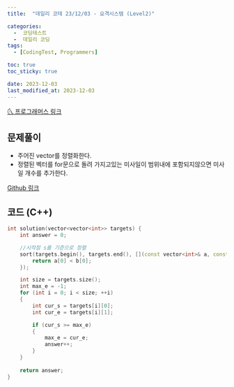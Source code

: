 ```yaml
---
title:  "데일리 코테 23/12/03 - 요격시스템 (Level2)" 

categories:
  -  코딩테스트
  -  데일리 코딩
tags:
  - [CodingTest, Programmers]

toc: true
toc_sticky: true

date: 2023-12-03
last_modified_at: 2023-12-03
---
```


[🌜 프로그래머스 링크](https://school.programmers.co.kr/learn/courses/30/lessons/181188)

## 문제풀이
- 주어진 vector를 정렬화한다.
- 정렬된 벡터를 for문으로 돌려 가지고있는 미사일이 범위내에 포함되지않으면 미사일 개수를 추가한다.

[Github 링크](https://github.com/OneThingChanged/DailyCodingTest/blob/main/Program/CodingTestCpp/Level2/AntiMissileSystem.h)

## 코드 (C++)
 
```cpp
int solution(vector<vector<int>> targets) {
    int answer = 0;

    //시작점 s를 기준으로 정렬
    sort(targets.begin(), targets.end(), [](const vector<int>& a, const vector<int>& b) {
        return a[0] < b[0];
    });

    int size = targets.size();
    int max_e = -1;
    for (int i = 0; i < size; ++i)
    {
        int cur_s = targets[i][0];
        int cur_e = targets[i][1];

        if (cur_s >= max_e)
        {
            max_e = cur_e;
            answer++;
        }
    }
    
    return answer;
}
```

<script src="https://utteranc.es/client.js"
        repo="OneThingChanged/OneThingChanged.github.io"
        issue-term="pathname"
        label="utterances"
        theme="github-dark"
        crossorigin="anonymous"
        async>
</script>

